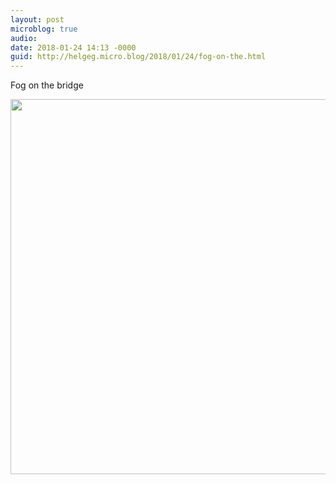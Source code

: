 ```yaml
---
layout: post
microblog: true
audio: 
date: 2018-01-24 14:13 -0000
guid: http://helgeg.micro.blog/2018/01/24/fog-on-the.html
---
```

Fog on the bridge

<img src="http://helgeg.micro.blog/uploads/2018/9df18c0bd9.jpg" width="600" height="600" />
